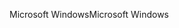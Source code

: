 <span data-ttu-id="377f6-101">Microsoft Windows</span><span class="sxs-lookup"><span data-stu-id="377f6-101">Microsoft Windows</span></span>